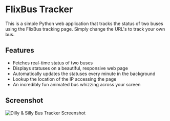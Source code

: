 # FlixBus Tracker

This is a simple Python web application that tracks the status of two buses using the FlixBus tracking page. Simply change the URL's to track your own bus.

## Features

- Fetches real-time status of two buses
- Displays statuses on a beautiful, responsive web page
- Automatically updates the statuses every minute in the background
- Lookup the location of the IP accessing the page
- An incredibly fun animated bus whizzing across your screen

## Screenshot
![Dilly & Silly Bus Tracker Screenshot](https://github.com/TJKNL/FlixbusTracker/blob/main/Preview.gif?raw=true)
